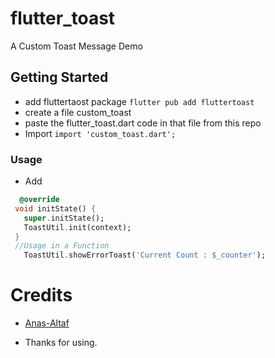 # flutter_toast

A Custom Toast Message Demo

## Getting Started

+ add fluttertaost package
  ```flutter pub add fluttertoast```
+ create a file custom_toast
+ paste the flutter_toast.dart code in that file from this repo
+ Import ```import 'custom_toast.dart';```
### Usage
+ Add
 ```dart
   @override
  void initState() {
    super.initState();
    ToastUtil.init(context);
  }
  //Usage in a Function
    ToastUtil.showErrorToast('Current Count : $_counter');
   ```
# Credits
+ [Anas-Altaf](https://github.com/Anas-Altaf)
- Thanks for using.